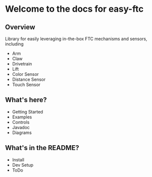 # Welcome to the docs for easy-ftc

## Overview
Library for easily leveraging in-the-box FTC mechanisms and sensors, including

* Arm
* Claw
* Drivetrain
* Lift
* Color Sensor
* Distance Sensor
* Touch Sensor

## What's here?
* Getting Started
* Examples
* Controls
* Javadoc
* Diagrams

## What's in the README?
* Install
* Dev Setup
* ToDo